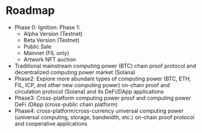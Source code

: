 # Roadmap



* Phase 0: Ignition: Phase 1:
  * Alpha Version (Testnet)
  * Beta Version (Testnet)
  * Public Sale
  * Mainnet (FIL only)
  * Artwork NFT auction
* Traditional mainstream computing power (BTC) chain proof protocol and decentralized computing power market (Solana)
* Phase2: Explore more abundant types of computing power (BTC, ETH, FIL, ICP, and other new computing power) on-chain proof and circulation protocol (Solana) and its DeFi/DApp applications
* Phase3: Cross-platform computing power proof and computing power DeFi /DApp (cross-public chain platform)
* Phase4: cross-platform/cross-currency universal computing power (universal computing, storage, bandwidth, etc.) on-chain proof protocol and cooperative applications

